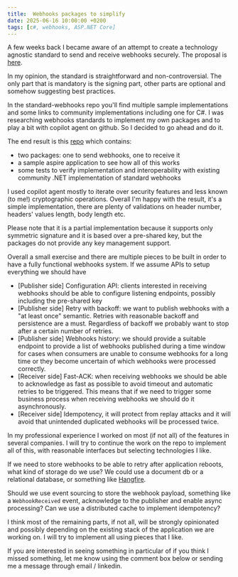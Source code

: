```yaml
---
title:  Webhooks packages to simplify 
date: 2025-06-16 10:00:00 +0200
tags: [c#, webhooks, ASP.NET Core]
---
```


A few weeks back I became aware of an attempt to create a technology agnostic standard to send and receive webhooks securely. The proposal is [here](https://github.com/standard-webhooks/standard-webhooks/blob/main/spec/standard-webhooks.md). 

In my opinion, the standard is straightforward and non-controversial. The only part that is mandatory is the signing part, other parts are optional and somehow suggesting best practices. 

In the standard-webhooks repo you'll find multiple sample implementations and some links to community implementations including one for C#. I was researching webhooks standards to implement my own packages and to play a bit with copilot agent on github. So I decided to go ahead and do it.

<!-- truncate -->

The end result is this [repo](https://github.com/davidelettieri/webhooks/tree/main) which contains:
- two packages: one to send webhooks, one to receive it
- a sample aspire application to see how all of this works
- some tests to verify implementation and interoperability with existing community .NET implementation of standard webhooks

I used copilot agent mostly to iterate over security features and less known (to me!) cryptographic operations. Overall I'm happy with the result, it's a simple implementation, there are plenty of validations on header number, headers' values length, body length etc. 

Please note that it is a partial implementation because it supports only symmetric signature and it is based over a pre-shared key, but the packages do not provide any key management support.

Overall a small exercise and there are multiple pieces to be built in order to have a fully functional webhooks system. If we assume APIs to setup everything we should have
- [Publisher side] Configuration API: clients interested in receiving webhooks should be able to configure listening endpoints, possibly including the pre-shared key
- [Publisher side] Retry with backoff: we want to publish webhooks with a "at least once" semantic. Retries with reasonable backoff and persistence are a must. Regardless of backoff we probably want to stop after a certain number of retries. 
- [Publisher side] Webhooks history: we should provide a suitable endpoint to provide a list of webhooks published during a time window for cases when consumers are unable to consume webhooks for a long time or they become uncertain of which webhooks were processed correctly. 
- [Receiver side] Fast-ACK: when receiving webhooks we should be able to acknowledge as fast as possible to avoid timeout and automatic retries to be triggered. This means that if we need to trigger some business process when receiving webhooks we should do it asynchronously.
- [Receiver side] Idempotency, it will protect from replay attacks and it will avoid that unintended duplicated webhooks will be processed twice.

In my professional experience I worked on most (if not all) of the features in several companies. I will try to continue the work on the repo to implement all of this, with reasonable interfaces but selecting technologies I like.

If we need to store webhooks to be able to retry after application reboots, what kind of storage do we use? We could use a document db or a relational database, or something like [Hangfire](https://www.hangfire.io/).

Should we use event sourcing to store the webhook payload, something like a `WebhookReceived` event, acknowledge to the publisher and enable async processing? Can we use a distributed cache to implement idempotency? 

I think most of the remaining parts, if not all, will be strongly opinionated and possibly depending on the existing stack of the application we are working on. I will try to implement all using pieces that I like. 

If you are interested in seeing something in particular of if you think I missed something, let me know using the comment box below or sending me a message through email / linkedin.